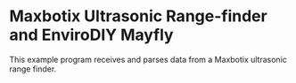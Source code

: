 # Maxbotix Ultrasonic Range-finder and EnviroDIY Mayfly

This example program receives and parses data from a Maxbotix ultrasonic range finder.